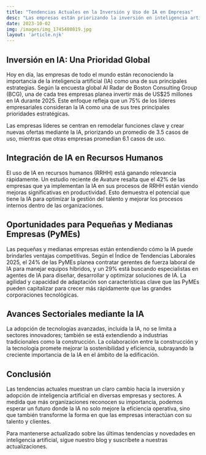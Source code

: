 ```yaml
---
title: "Tendencias Actuales en la Inversión y Uso de IA en Empresas"
desc: "Las empresas están priorizando la inversión en inteligencia artificial (IA), con planes de asignar más de $25 millones en 2025 y optimizando funciones clave en recursos humanos y otros sectores."
date: 2023-10-02
img: /images/img_1745480819.jpg
layout: 'article.njk'
---
```


<h2>Inversión en IA: Una Prioridad Global</h2>
<p>Hoy en día, las empresas de todo el mundo están reconociendo la importancia de la inteligencia artificial (IA) como una de sus principales estrategias. Según la encuesta global AI Radar de Boston Consulting Group (BCG), una de cada tres empresas planea invertir más de US$25 millones en IA durante 2025. Este enfoque refleja que un 75% de los líderes empresariales consideran la IA como una de sus tres principales prioridades estratégicas.</p>
<p>Las empresas líderes se centran en remodelar funciones clave y crear nuevas ofertas mediante la IA, priorizando un promedio de 3.5 casos de uso, mientras que otras empresas promedian 6.1 casos de uso.</p>

<h2>Integración de IA en Recursos Humanos</h2>
<p>El uso de IA en recursos humanos (RRHH) está ganando relevancia rápidamente. Un estudio reciente de Avature resalta que el 42% de las empresas que ya implementan la IA en sus procesos de RRHH están viendo mejoras significativas en productividad. Esto demuestra el potencial que tiene la IA para optimizar la gestión del talento y mejorar los procesos internos dentro de las organizaciones.</p>

<h2>Oportunidades para Pequeñas y Medianas Empresas (PyMEs)</h2>
<p>Las pequeñas y medianas empresas están entendiendo cómo la IA puede brindarles ventajas competitivas. Según el Índice de Tendencias Laborales 2025, el 24% de las PyMEs planea contratar gerentes de fuerza laboral de IA para manejar equipos híbridos, y un 29% está buscando especialistas en agentes de IA para diseñar, desarrollar y optimizar soluciones de IA. La agilidad y capacidad de adaptación son características clave que las PyMEs pueden capitalizar para crecer más rápidamente que las grandes corporaciones tecnológicas.</p>

<h2>Avances Sectoriales mediante la IA</h2>
<p>La adopción de tecnologías avanzadas, incluida la IA, no se limita a sectores innovadores; también se está extendiendo a industrias tradicionales como la construcción. La colaboración entre la construcción y la tecnología promete mejorar la sostenibilidad y eficiencia, subrayando la creciente importancia de la IA en el ámbito de la edificación.</p>

<h2>Conclusión</h2>
<p>Las tendencias actuales muestran un claro cambio hacia la inversión y adopción de inteligencia artificial en diversas empresas y sectores. A medida que más organizaciones reconocen su importancia, podemos esperar un futuro donde la IA no solo mejore la eficiencia operativa, sino que también transforme la forma en que las empresas interactúan con su talento y clientes.</p> 

<p>Para mantenerse actualizado sobre las últimas tendencias y novedades en inteligencia artificial, sigue nuestro blog y suscríbete a nuestras actualizaciones.</p>